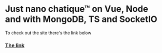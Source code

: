 # Just nano chatique™ on Vue, Node and with MongoDB, TS and SocketIO
To check out the site there's the link below 
### [The link](https://chatique.herokuapp.com)
